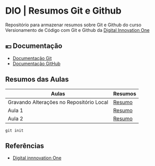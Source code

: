 
# DIO | Resumos Git e Github

Repositório para armazenar resumos sobre Git e Github do curso Versionamento de Código com Git e Github da [Digital Innovation One](https://www.dio.me/)

## 💴 Documentação

- [Documentação Git](https://git-scm.com/doc)
- [Documentação GitHub](https://docs.github.com)

## Resumos das Aulas

| Aulas | Resumos |
|-------|---------|
| Gravando Alterações no Repositório Local | [Resumo]() |
| Aula 1| [Resumo]()|
| Aula 2| [Resumo]()|

```
git init
```

## Referências

- [Digital innnovation One]()

